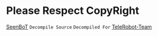 # Please Respect CopyRight
[SeenBoT](http://github.com/Spr-Cpu-Org/SeeNBoT) ``` Decompile Source ```
``` Decompiled For ``` [TeleRobot-Team](http://telegram.me/TeleRobot_Team)
